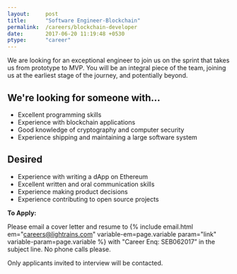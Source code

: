 ```yaml
---
layout:     post
title:      "Software Engineer-Blockchain"
permalink:  /careers/blockchain-developer
date:       2017-06-20 11:19:48 +0530
ptype:      "career"
---
```


We are looking for an exceptional engineer to join us on the sprint that takes us from prototype to MVP. You will be an integral piece of the team, joining us at the earliest stage of the journey, and potentially beyond.

## We're looking for someone with…
 * Excellent programming skills
 * Experience with blockchain applications
 * Good knowledge of cryptography and computer security
 * Experience shipping and maintaining a large software system

## Desired
 * Experience with writing a dApp on Ethereum
 * Excellent written and oral communication skills
 * Experience making product decisions
 * Experience contributing to open source projects

 **To Apply:**

 Please email a cover letter and resume to {% include email.html em="careers@lightrains.com" variable-em=page.variable param="link" variable-param=page.variable %} with "Career Enq: SEB062017” in the subject line. No phone calls please.

 Only applicants invited to interview will be contacted.
